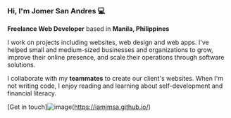 ### Hi, I'm Jomer San Andres 💻
**Freelance Web Developer** based in **Manila, Philippines**

I work on projects including websites, web design and web apps. I've helped small and medium-sized businesses and organizations to grow, improve their online presence, and scale their operations through software solutions.

I collaborate with my **teammates** to create our client's websites. When I'm not writing code, I enjoy reading and learning about self-development and financial literacy.


[Get in touch]![image](https://user-images.githubusercontent.com/71369705/210150856-0c5f41a4-13c8-4ba9-a427-857352acfb28.png)(https://iamjmsa.github.io/)
